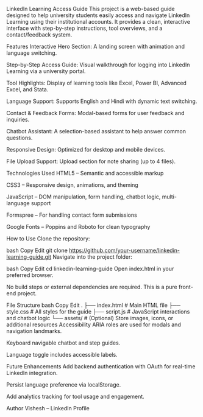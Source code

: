 LinkedIn Learning Access Guide
This project is a web-based guide designed to help university students easily access and navigate LinkedIn Learning using their institutional accounts. It provides a clean, interactive interface with step-by-step instructions, tool overviews, and a contact/feedback system.

Features
Interactive Hero Section: A landing screen with animation and language switching.

Step-by-Step Access Guide: Visual walkthrough for logging into LinkedIn Learning via a university portal.

Tool Highlights: Display of learning tools like Excel, Power BI, Advanced Excel, and Stata.

Language Support: Supports English and Hindi with dynamic text switching.

Contact & Feedback Forms: Modal-based forms for user feedback and inquiries.

Chatbot Assistant: A selection-based assistant to help answer common questions.

Responsive Design: Optimized for desktop and mobile devices.

File Upload Support: Upload section for note sharing (up to 4 files).

Technologies Used
HTML5 – Semantic and accessible markup

CSS3 – Responsive design, animations, and theming

JavaScript – DOM manipulation, form handling, chatbot logic, multi-language support

Formspree – For handling contact form submissions

Google Fonts – Poppins and Roboto for clean typography

How to Use
Clone the repository:

bash
Copy
Edit
git clone https://github.com/your-username/linkedin-learning-guide.git
Navigate into the project folder:

bash
Copy
Edit
cd linkedin-learning-guide
Open index.html in your preferred browser.

No build steps or external dependencies are required. This is a pure front-end project.

File Structure
bash
Copy
Edit
.
├── index.html             # Main HTML file
├── style.css              # All styles for the guide
├── script.js              # JavaScript interactions and chatbot logic
└── assets/                # (Optional) Store images, icons, or additional resources
Accessibility
ARIA roles are used for modals and navigation landmarks.

Keyboard navigable chatbot and step guides.

Language toggle includes accessible labels.

Future Enhancements
Add backend authentication with OAuth for real-time LinkedIn integration.

Persist language preference via localStorage.

Add analytics tracking for tool usage and engagement.

Author
Vishesh – LinkedIn Profile
